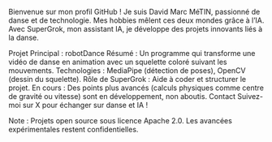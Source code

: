 Bienvenue sur mon profil GitHub !
Je suis David Marc MéTIN, passionné de danse et de technologie. Mes hobbies mêlent ces deux mondes grâce à l’IA. Avec SuperGrok, mon assistant IA, je développe des projets innovants liés à la danse.

Projet Principal : robotDance
Résumé : Un programme qui transforme une vidéo de danse en animation avec un squelette coloré suivant les mouvements.
Technologies : MediaPipe (détection de poses), OpenCV (dessin du squelette).
Rôle de SuperGrok : Aide à coder et structurer le projet.
En cours : Des points plus avancés (calculs physiques comme centre de gravité ou vitesse) sont en développement, non aboutis.
Contact
Suivez-moi sur X pour échanger sur danse et IA !

Note : Projets open source sous licence Apache 2.0. Les avancées expérimentales restent confidentielles.
